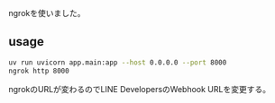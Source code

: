 ngrokを使いました。

## usage
```bash
uv run uvicorn app.main:app --host 0.0.0.0 --port 8000
ngrok http 8000
```

ngrokのURLが変わるのでLINE DevelopersのWebhook URLを変更する。

